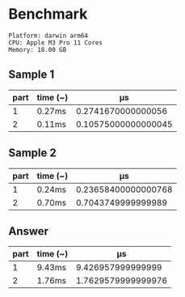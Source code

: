 # Benchmark

```
Platform: darwin arm64
CPU: Apple M3 Pro 11 Cores
Memory: 18.00 GB
```

## Sample 1

| part | time (~) | μs                  |
| ---- | -------- | ------------------- |
| 1    | 0.27ms   | 0.2741670000000056  |
| 2    | 0.11ms   | 0.10575000000000045 |

## Sample 2

| part | time (~) | μs                  |
| ---- | -------- | ------------------- |
| 1    | 0.24ms   | 0.23658400000000768 |
| 2    | 0.70ms   | 0.7043749999999989  |

## Answer

| part | time (~) | μs                 |
| ---- | -------- | ------------------ |
| 1    | 9.43ms   | 9.426957999999999  |
| 2    | 1.76ms   | 1.7629579999999976 |
